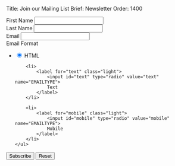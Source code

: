 Title: Join our Mailing List
Brief: Newsletter
Order: 1400

<form action="//databrary.us2.list-manage.com/subscribe/post?u=4b4fa9408b40cd79e92f748e5&amp;id=5e3dc09e43" method="post" target="_blank" novalidate>

<div class="field">
	<label for="first">First Name</label>
	<input id="first" type="text" value="" name="FNAME" data-placeholder="First name">
</div>

<div class="field">
	<label for="last">Last Name</label>
	<input id="last" type="text" value="" name="LNAME" data-placeholder="Last name">
</div>

<div class="field">
	<label for="email">Email</label>
	<input id="email" type="email" value="" name="EMAIL" data-placeholder="Email">
</div>

<div class="field">
	<label>Email Format</label>
	<ul>
		<li>
			<label for="html" class="light">
				<input id="html" type="radio" value="html" name="EMAILTYPE" checked>
				HTML
			</label>
		</li>

		<li>
			<label for="text" class="light">
				<input id="text" type="radio" value="text" name="EMAILTYPE">
				Text
			</label>
		</li>

		<li>
			<label for="mobile" class="light">
				<input id="mobile" type="radio" value="mobile" name="EMAILTYPE">
				Mobile
			</label>
		</li>
	</ul>
</div>

<div class="field">
	<button type="submit" value="Subscribe">Subscribe</button>
	<button type="reset" value="Reset">Reset</button>
</div>

</form>
